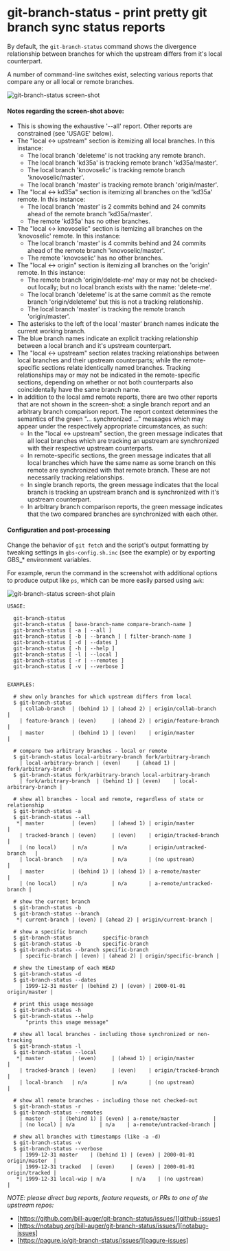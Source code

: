 # git-branch-status - print pretty git branch sync status reports

By default, the `git-branch-status` command shows the divergence relationship between branches for which the upstream differs from it's local counterpart.

A number of command-line switches exist, selecting various reports that compare any or all local or remote branches.


![git-branch-status screen-shot][scrot]


#### Notes regarding the screen-shot above:

* This is showing the exhaustive '--all' report. Other reports are constrained (see 'USAGE' below).
* The "local <-> upstream" section is itemizing all local branches. In this instance:
  * The local branch 'deleteme' is not tracking any remote branch.
  * The local branch 'kd35a' is tracking remote branch 'kd35a/master'.
  * The local branch 'knovoselic' is tracking remote branch 'knovoselic/master'.
  * The local branch 'master' is tracking remote branch 'origin/master'.
* The "local <-> kd35a" section is itemizing all branches on the 'kd35a' remote. In this instance:
  * The local branch 'master' is 2 commits behind and 24 commits ahead of the remote branch 'kd35a/master'.
  * The remote 'kd35a' has no other branches.
* The "local <-> knovoselic" section is itemizing all branches on the 'knovoselic' remote. In this instance:
  * The local branch 'master' is 4 commits behind and 24 commits ahead of the remote branch 'knovoselic/master'.
  * The remote 'knovoselic' has no other branches.
* The "local <-> origin" section is itemizing all branches on the 'origin' remote. In this instance:
  * The remote branch 'origin/delete-me' may or may not be checked-out locally; but no local branch exists with the name: 'delete-me'.
  * The local branch 'deleteme' is at the same commit as the remote branch 'origin/deleteme' but this is not a tracking relationship.
  * The local branch 'master' is tracking the remote branch 'origin/master'.
* The asterisks to the left of the local 'master' branch names indicate the current working branch.
* The blue branch names indicate an explicit tracking relationship between a local branch and it's upstream counterpart.
* The "local <-> upstream" section relates tracking relationships between local branches and their upstream counterparts; while the remote-specific sections relate identically named branches. Tracking relationships may or may not be indicated in the remote-specific sections, depending on whether or not both counterparts also coincidentally have the same branch name.
* In addition to the local amd remote reports, there are two other reports that are not shown in the screen-shot: a single branch report and an arbitrary branch comparison report. The report context determines the semantics of the green "... synchronized ..." messages which may appear under the respectively appropriate circumstances, as such:
  * In the "local <-> upstream" section, the green message indicates that all local branches which are tracking an upstream are synchronized with their respective upstream counterparts.
  * In remote-specific sections, the green message indicates that all local branches which have the same name as some branch on this remote are synchronized with that remote branch. These are not necessarily tracking relationships.
  * In single branch reports, the green message indicates that the local branch is tracking an upstream branch and is synchronized with it's upstream counterpart.
  * In arbitrary branch comparison reports, the green message indicates that the two compared branches are synchronized with each other.


#### Configuration and post-processing

Change the behavior of `git fetch` and the script's output formatting by tweaking settings in `gbs-config.sh.inc` (see the example) or by exporting GBS_\* environment variables.

For example, rerun the command in the screenshot with additional options to produce output like `ps`, which can be more easily parsed using `awk`:

![git-branch-status screen-shot plain][scrot2]

```
USAGE:

  git-branch-status
  git-branch-status [ base-branch-name compare-branch-name ]
  git-branch-status [ -a | --all ]
  git-branch-status [ -b | --branch ] [ filter-branch-name ]
  git-branch-status [ -d | --dates ]
  git-branch-status [ -h | --help ]
  git-branch-status [ -l | --local ]
  git-branch-status [ -r | --remotes ]
  git-branch-status [ -v | --verbose ]


EXAMPLES:

  # show only branches for which upstream differs from local
  $ git-branch-status
    | collab-branch  | (behind 1) | (ahead 2) | origin/collab-branch  |
    | feature-branch | (even)     | (ahead 2) | origin/feature-branch |
    | master         | (behind 1) | (even)    | origin/master         |

  # compare two arbitrary branches - local or remote
  $ git-branch-status local-arbitrary-branch fork/arbitrary-branch
    | local-arbitrary-branch | (even)     | (ahead 1) | fork/arbitrary-branch  |
  $ git-branch-status fork/arbitrary-branch local-arbitrary-branch
    | fork/arbitrary-branch  | (behind 1) | (even)    | local-arbitrary-branch |

  # show all branches - local and remote, regardless of state or relationship
  $ git-branch-status -a
  $ git-branch-status --all
   *| master         | (even)     | (ahead 1) | origin/master             |
    | tracked-branch | (even)     | (even)    | origin/tracked-branch     |
    | (no local)     | n/a        | n/a       | origin/untracked-branch   |
    | local-branch   | n/a        | n/a       | (no upstream)             |
    | master         | (behind 1) | (ahead 1) | a-remote/master           |
    | (no local)     | n/a        | n/a       | a-remote/untracked-branch |

  # show the current branch
  $ git-branch-status -b
  $ git-branch-status --branch
   *| current-branch | (even) | (ahead 2) | origin/current-branch |

  # show a specific branch
  $ git-branch-status          specific-branch
  $ git-branch-status -b       specific-branch
  $ git-branch-status --branch specific-branch
    | specific-branch | (even) | (ahead 2) | origin/specific-branch |

  # show the timestamp of each HEAD
  $ git-branch-status -d
  $ git-branch-status --dates
    | 1999-12-31 master | (behind 2) | (even) | 2000-01-01 origin/master |

  # print this usage message
  $ git-branch-status -h
  $ git-branch-status --help
      "prints this usage message"

  # show all local branches - including those synchronized or non-tracking
  $ git-branch-status -l
  $ git-branch-status --local
   *| master         | (even)     | (ahead 1) | origin/master         |
    | tracked-branch | (even)     | (even)    | origin/tracked-branch |
    | local-branch   | n/a        | n/a       | (no upstream)         |

  # show all remote branches - including those not checked-out
  $ git-branch-status -r
  $ git-branch-status --remotes
    | master     | (behind 1) | (even) | a-remote/master           |
    | (no local) | n/a        | n/a    | a-remote/untracked-branch |

  # show all branches with timestamps (like -a -d)
  $ git-branch-status -v
  $ git-branch-status --verbose
    | 1999-12-31 master    | (behind 1) | (even) | 2000-01-01 origin/master  |
    | 1999-12-31 tracked   | (even)     | (even) | 2000-01-01 origin/tracked |
   *| 1999-12-31 local-wip | n/a        | n/a    | (no upstream)             |
```


_NOTE: please direct bug reports, feature requests, or PRs to one of the upstream repos:_
* [https://github.com/bill-auger/git-branch-status/issues/][github-issues]
* [https://notabug.org/bill-auger/git-branch-status/issues/][notabug-issues]
* [https://pagure.io/git-branch-status/issues/][pagure-issues]


[scrot]:          http://bill-auger.github.io/git-branch-status-scrot.png "git-branch-status screen-shot"
[scrot2]:         http://liverwust.github.io/git-branch-status-scrot-plain.png "git-branch-status screen-shot plain"
[github-issues]:  https://github.com/bill-auger/git-branch-status/issues/
[notabug-issues]: https://notabug.org/bill-auger/git-branch-status/issues/
[pagure-issues]:  https://pagure.io/git-branch-status/issues/
